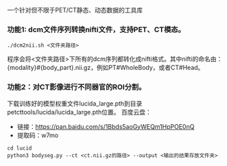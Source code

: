 一个针对但不限于PET/CT静态、动态数据的工具库

### 功能1: dcm文件序列转换nifti文件，支持PET、CT模态。
```
./dcm2nii.sh <文件夹路径>
```
程序会将<文件夹路径>下所有的dcm序列都转化成nifti格式。其中nifti的命名由：{modality}#{body_part}.nii.gz，例如PT#WholeBody，或者CT#Head。

### 功能2：对CT影像进行不同器官的ROI分割。
下载训练好的模型权重文件lucida_large.pth到目录petcttools/lucida/lucida_large.pth位置。
百度云盘：
  - 链接：https://pan.baidu.com/s/1Bbds5aoGyWEQm1HpPOE0nQ 
  - 提取码：w7mo 
```
cd lucid
python3 bodyseg.py --ct <ct.nii.gz的路径> --output <输出的结果存放文件夹>
```
